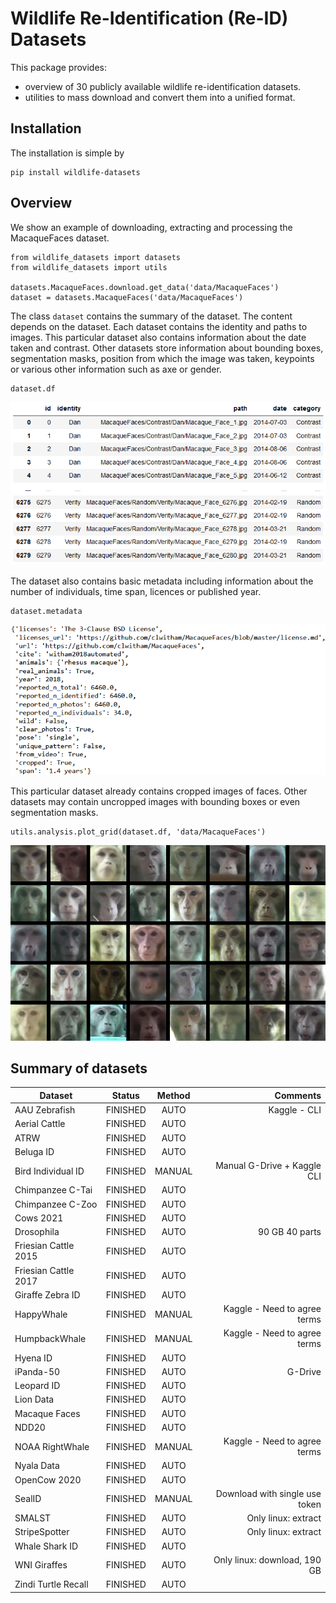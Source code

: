 # Wildlife Re-Identification (Re-ID) Datasets

This package provides:
- overview of 30 publicly available wildlife re-identification datasets.
- utilities to mass download and convert them into a unified format.


## Installation

The installation is simple by
```
pip install wildlife-datasets
```


## Overview

We show an example of downloading, extracting and processing the MacaqueFaces dataset.

```
from wildlife_datasets import datasets
from wildlife_datasets import utils

datasets.MacaqueFaces.download.get_data('data/MacaqueFaces')
dataset = datasets.MacaqueFaces('data/MacaqueFaces')
```

The class `dataset` contains the summary of the dataset. The content depends on the dataset. Each dataset contains the identity and paths to images. This particular dataset also contains information about the date taken and contrast. Other datasets store information about bounding boxes, segmentation masks, position from which the image was taken, keypoints or various other information such as axe or gender.

```
dataset.df
```

![](images/MacaqueFaces_DataFrame.png)

The dataset also contains basic metadata including information about the number of individuals, time span, licences or published year.

```
dataset.metadata
```

![](images/MacaqueFaces_Metadata.png)

This particular dataset already contains cropped images of faces. Other datasets may contain uncropped images with bounding boxes or even segmentation masks.

```
utils.analysis.plot_grid(dataset.df, 'data/MacaqueFaces')
```

![](images/MacaqueFaces_Grid.png)


## Summary of datasets



| Dataset                |   Status    |  Method |             Comments           |
|------------------------|:-----------:|:-------:|-------------------------------:|
| AAU Zebrafish          | FINISHED    | AUTO    | Kaggle - CLI                   |
| Aerial Cattle          | FINISHED    | AUTO    |                                |
| ATRW                   | FINISHED    | AUTO    |                                |
| Beluga ID              | FINISHED    | AUTO    |                                |
| Bird Individual ID     | FINISHED    | MANUAL  | Manual G-Drive + Kaggle CLI    |
| Chimpanzee C-Tai       | FINISHED    | AUTO    |                                |
| Chimpanzee C-Zoo       | FINISHED    | AUTO    |                                |
| Cows 2021              | FINISHED    | AUTO    |                                |
| Drosophila             | FINISHED    | AUTO    | 90 GB 40 parts                 |
| Friesian Cattle 2015   | FINISHED    | AUTO    |                                |
| Friesian Cattle 2017   | FINISHED    | AUTO    |                                |
| Giraffe Zebra ID       | FINISHED    | AUTO    |                                |
| HappyWhale             | FINISHED    | MANUAL  | Kaggle - Need to agree terms   |
| HumpbackWhale          | FINISHED    | MANUAL  | Kaggle - Need to agree terms   |
| Hyena ID               | FINISHED    | AUTO    |                                |
| iPanda-50              | FINISHED    | AUTO    | G-Drive                        |
| Leopard ID             | FINISHED    | AUTO    |                                |
| Lion Data              | FINISHED    | AUTO    |                                |
| Macaque Faces          | FINISHED    | AUTO    |                                |
| NDD20                  | FINISHED    | AUTO    |                                |
| NOAA RightWhale        | FINISHED    | MANUAL  | Kaggle - Need to agree terms   |
| Nyala Data             | FINISHED    | AUTO    |                                |
| OpenCow 2020           | FINISHED    | AUTO    |                                |
| SealID                 | FINISHED    | MANUAL  | Download with single use token |
| SMALST                 | FINISHED    | AUTO    | Only linux: extract            |
| StripeSpotter          | FINISHED    | AUTO    | Only linux: extract            |
| Whale Shark ID         | FINISHED    | AUTO    |                                |
| WNI Giraffes           | FINISHED    | AUTO    | Only linux: download, 190 GB   |
| Zindi Turtle Recall    | FINISHED    | AUTO    |                                |

